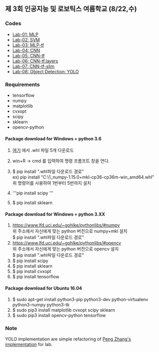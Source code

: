## 제 3회 인공지능 및 로보틱스 여름학교 (8/22,수)

### Codes
- [Lab-01: MLP](https://github.com/yonsei-cilab/kros-2018-summer/tree/master/lab-01-MLP)
- [Lab-02: SVM](https://github.com/yonsei-cilab/kros-2018-summer/tree/master/lab-02-SVM)
- [Lab-03: MLP-tf](https://github.com/yonsei-cilab/kros-2018-summer/tree/master/lab-03-MLP-tf)
- [Lab-04: CNN](https://github.com/yonsei-cilab/kros-2018-summer/tree/master/lab-04-CNN)
- [Lab-05: CNN-tf](https://github.com/yonsei-cilab/kros-2018-summer/tree/master/lab-05-CNN-tf.nn)
- [Lab-06: CNN-tf.layers](https://github.com/yonsei-cilab/kros-2018-summer/tree/master/lab-05-CNN-tf.nn)
- [Lab-07: CNN-tf-slim](https://github.com/yonsei-cilab/kros-2018-summer/tree/master/lab-07-CNN-slim)
- [Lab-08: Object Detection: YOLO](https://github.com/yonsei-cilab/yolo-tensorflow)

### Requirements
- tensorflow
- numpy
- matplotlib
- cvxopt
- scipy
- sklearn 
- opencv-python

#### Package download for Windows + python 3.6
1. [여기](https://drive.google.com/open?id=1k707gyg--Lb_0uTTmBp7_BsllWR8gofH) 에서 .whl 파일 5개 다운로드  
2. win+R -> cmd 를 입력하여 명령 프롬프트 창을 연다.  
3. $ pip install ".whl파일 다운로드 경로"  
ex) pip install "C:\1_numpy-1.15.0+mkl-cp36-cp36m-win_amd64.whl"  
위 명령어를 사용하여 1번부터 5번까지 설치  

4. '''pip install scipy  '''
5. $ pip install sklearn  

#### Package download for Windows + python 3.XX
1. https://www.lfd.uci.edu/~gohlke/pythonlibs/#numpy  
위 주소에서 자신에게 맞는 python 버전으로 numpy+mkl 설치  
$ pip install ".whl파일 다운로드 경로"  
2. https://www.lfd.uci.edu/~gohlke/pythonlibs/#opencv  
위 주소에서 자신에게 맞는 python 버전으로 opencv 설치  
$ pip install ".whl파일 다운로드 경로"  
3. $ pip install scipy  
4. $ pip install sklearn  
5. $ pip install cvxopt  
6. $ pip install tensorflow  

#### Package download for Ubuntu 16.04
1. $ sudo apt-get install python3-pip python3-dev python-virtualenv python3-numpy python3-tk  
2. $ sudo pip3 install matplotlib cvxopt scipy sklearn  
3. $ sudo pip3 install opencv-python tensorflow  

### Note
YOLO implementation are simple refactoring of [Peng Zhang's implementation](https://github.com/hizhangp/yolo_tensorflow) for lab.

